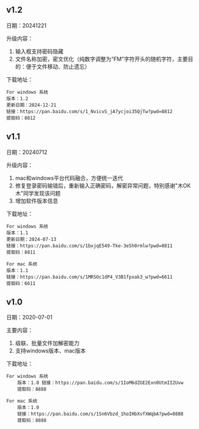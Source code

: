 
## v1.2
日期：20241221 

升级内容： 
   1. 输入框支持密码隐藏
   2. 文件名称加密，密文优化（纯数字调整为“FM”字符开头的随机字符，主要目的：便于文件移动、防止遗忘）

下载地址：  

    For windows 系统
    版本：1.2    
    更新日期：2024-12-21  
    链接：https://pan.baidu.com/s/1_NvicvS_jA7ycjoi35QjTw?pwd=8812
    提取码：8812
   
## v1.1 
日期：20240712  

升级内容： 
   1. mac和windows平台代码融合，方便统一迭代
   1. 修复登录密码输错后，重新输入正确密码，解密异常问题，特别感谢"木OK木"同学发现该问题
   2. 增加软件版本信息

下载地址：  

    For windows 系统
    版本：1.1    
    更新日期：2024-07-13  
    链接：https://pan.baidu.com/s/1bxjqE549-Tke-3eSh0rmlw?pwd=8811  
    提取码：8811
    
    For mac 系统
    版本：1.1   
    链接：https://pan.baidu.com/s/1MRSOc1dP4_V3B1fpxak3_w?pwd=6611  
    提取码：6611

## v1.0
日期：2020-07-01

主要内容：
1. 级联、批量文件加解密能力
2. 支持windows版本、mac版本

下载地址：  

    For windows 系统
        版本：1.0 链接：https://pan.baidu.com/s/1IoM6dZGE2Exn0UtmII2Uvw  
        提取码：8888  
    
    For mac 系统
        版本：1.0
        链接：https://pan.baidu.com/s/1Sn6Vbzd_1hoIHbXvfXWqbA?pwd=8888  
        提取码：8888  
